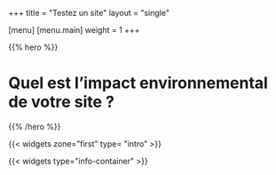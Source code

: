 +++
title = "Testez un site"
layout = "single"

[menu]
	[menu.main]
		weight = 1
+++

{{% hero %}}

# Quel est l’impact environnemental de votre site ?

{{% /hero %}}

{{< widgets zone="first" type= "intro" >}}

{{< widgets type="info-container" >}}
